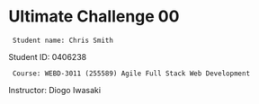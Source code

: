 # Ultimate Challenge 00 #

```
 Student name: Chris Smith
```
 Student ID: 0406238
```
 Course: WEBD-3011 (255589) Agile Full Stack Web Development
```
 Instructor: Diogo Iwasaki
```
